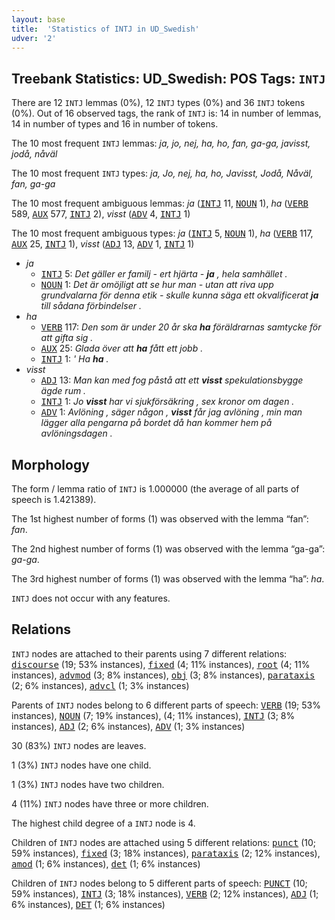 ```yaml
---
layout: base
title:  'Statistics of INTJ in UD_Swedish'
udver: '2'
---
```


## Treebank Statistics: UD_Swedish: POS Tags: `INTJ`

There are 12 `INTJ` lemmas (0%), 12 `INTJ` types (0%) and 36 `INTJ` tokens (0%).
Out of 16 observed tags, the rank of `INTJ` is: 14 in number of lemmas, 14 in number of types and 16 in number of tokens.

The 10 most frequent `INTJ` lemmas: <em>ja, jo, nej, ha, ho, fan, ga-ga, javisst, jodå, nåväl</em>

The 10 most frequent `INTJ` types:  <em>ja, Jo, nej, ha, ho, Javisst, Jodå, Nåväl, fan, ga-ga</em>

The 10 most frequent ambiguous lemmas: <em>ja</em> (<tt><a href="sv-pos-INTJ.html">INTJ</a></tt> 11, <tt><a href="sv-pos-NOUN.html">NOUN</a></tt> 1), <em>ha</em> (<tt><a href="sv-pos-VERB.html">VERB</a></tt> 589, <tt><a href="sv-pos-AUX.html">AUX</a></tt> 577, <tt><a href="sv-pos-INTJ.html">INTJ</a></tt> 2), <em>visst</em> (<tt><a href="sv-pos-ADV.html">ADV</a></tt> 4, <tt><a href="sv-pos-INTJ.html">INTJ</a></tt> 1)

The 10 most frequent ambiguous types:  <em>ja</em> (<tt><a href="sv-pos-INTJ.html">INTJ</a></tt> 5, <tt><a href="sv-pos-NOUN.html">NOUN</a></tt> 1), <em>ha</em> (<tt><a href="sv-pos-VERB.html">VERB</a></tt> 117, <tt><a href="sv-pos-AUX.html">AUX</a></tt> 25, <tt><a href="sv-pos-INTJ.html">INTJ</a></tt> 1), <em>visst</em> (<tt><a href="sv-pos-ADJ.html">ADJ</a></tt> 13, <tt><a href="sv-pos-ADV.html">ADV</a></tt> 1, <tt><a href="sv-pos-INTJ.html">INTJ</a></tt> 1)


* <em>ja</em>
  * <tt><a href="sv-pos-INTJ.html">INTJ</a></tt> 5: <em>Det gäller er familj - ert hjärta - <b>ja</b> , hela samhället .</em>
  * <tt><a href="sv-pos-NOUN.html">NOUN</a></tt> 1: <em>Det är omöjligt att se hur man - utan att riva upp grundvalarna för denna etik - skulle kunna säga ett okvalificerat <b>ja</b> till sådana förbindelser .</em>
* <em>ha</em>
  * <tt><a href="sv-pos-VERB.html">VERB</a></tt> 117: <em>Den som är under 20 år ska <b>ha</b> föräldrarnas samtycke för att gifta sig .</em>
  * <tt><a href="sv-pos-AUX.html">AUX</a></tt> 25: <em>Glada över att <b>ha</b> fått ett jobb .</em>
  * <tt><a href="sv-pos-INTJ.html">INTJ</a></tt> 1: <em>' Ha <b>ha</b> .</em>
* <em>visst</em>
  * <tt><a href="sv-pos-ADJ.html">ADJ</a></tt> 13: <em>Man kan med fog påstå att ett <b>visst</b> spekulationsbygge ägde rum .</em>
  * <tt><a href="sv-pos-INTJ.html">INTJ</a></tt> 1: <em>Jo <b>visst</b> har vi sjukförsäkring , sex kronor om dagen .</em>
  * <tt><a href="sv-pos-ADV.html">ADV</a></tt> 1: <em>Avlöning , säger någon , <b>visst</b> får jag avlöning , min man lägger alla pengarna på bordet då han kommer hem på avlöningsdagen .</em>

## Morphology

The form / lemma ratio of `INTJ` is 1.000000 (the average of all parts of speech is 1.421389).

The 1st highest number of forms (1) was observed with the lemma “fan”: <em>fan</em>.

The 2nd highest number of forms (1) was observed with the lemma “ga-ga”: <em>ga-ga</em>.

The 3rd highest number of forms (1) was observed with the lemma “ha”: <em>ha</em>.

`INTJ` does not occur with any features.


## Relations

`INTJ` nodes are attached to their parents using 7 different relations: <tt><a href="sv-dep-discourse.html">discourse</a></tt> (19; 53% instances), <tt><a href="sv-dep-fixed.html">fixed</a></tt> (4; 11% instances), <tt><a href="sv-dep-root.html">root</a></tt> (4; 11% instances), <tt><a href="sv-dep-advmod.html">advmod</a></tt> (3; 8% instances), <tt><a href="sv-dep-obj.html">obj</a></tt> (3; 8% instances), <tt><a href="sv-dep-parataxis.html">parataxis</a></tt> (2; 6% instances), <tt><a href="sv-dep-advcl.html">advcl</a></tt> (1; 3% instances)

Parents of `INTJ` nodes belong to 6 different parts of speech: <tt><a href="sv-pos-VERB.html">VERB</a></tt> (19; 53% instances), <tt><a href="sv-pos-NOUN.html">NOUN</a></tt> (7; 19% instances),  (4; 11% instances), <tt><a href="sv-pos-INTJ.html">INTJ</a></tt> (3; 8% instances), <tt><a href="sv-pos-ADJ.html">ADJ</a></tt> (2; 6% instances), <tt><a href="sv-pos-ADV.html">ADV</a></tt> (1; 3% instances)

30 (83%) `INTJ` nodes are leaves.

1 (3%) `INTJ` nodes have one child.

1 (3%) `INTJ` nodes have two children.

4 (11%) `INTJ` nodes have three or more children.

The highest child degree of a `INTJ` node is 4.

Children of `INTJ` nodes are attached using 5 different relations: <tt><a href="sv-dep-punct.html">punct</a></tt> (10; 59% instances), <tt><a href="sv-dep-fixed.html">fixed</a></tt> (3; 18% instances), <tt><a href="sv-dep-parataxis.html">parataxis</a></tt> (2; 12% instances), <tt><a href="sv-dep-amod.html">amod</a></tt> (1; 6% instances), <tt><a href="sv-dep-det.html">det</a></tt> (1; 6% instances)

Children of `INTJ` nodes belong to 5 different parts of speech: <tt><a href="sv-pos-PUNCT.html">PUNCT</a></tt> (10; 59% instances), <tt><a href="sv-pos-INTJ.html">INTJ</a></tt> (3; 18% instances), <tt><a href="sv-pos-VERB.html">VERB</a></tt> (2; 12% instances), <tt><a href="sv-pos-ADJ.html">ADJ</a></tt> (1; 6% instances), <tt><a href="sv-pos-DET.html">DET</a></tt> (1; 6% instances)

